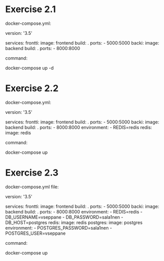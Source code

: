 # Exercise 2.1

docker-compose.yml:

version: '3.5'

services:
   frontti:
      image: frontend
      build: .
      ports:
       - 5000:5000
   backi:
      image: backend
      build: .
      ports:
       - 8000:8000

command:

docker-compose up -d

# Exercise 2.2

docker-compose.yml:

version: '3.5'

services:
   frontti:
      image: frontend
      build: .
      ports:
       - 5000:5000
   backi:
      image: backend
      build: .
      ports:
       - 8000:8000
      environment:
       - REDIS=redis
   redis:
      image: redis

command:

docker-compose up

# Exercise 2.3

docker-compose.yml file:

version: '3.5'

services:
   frontti:
      image: frontend
      build: .
      ports:
       - 5000:5000
   backi:
      image: backend
      build: .
      ports:
       - 8000:8000
      environment:
       - REDIS=redis
       - DB_USERNAME=vseppane
       - DB_PASSWORD=sala1nen
       - DB_HOST=postgres
   redis:
      image: redis
   postgres:
      image: postgres
      environment:
       - POSTGRES_PASSWORD=sala1nen
       - POSTGRES_USER=vseppane

command:

docker-compose up